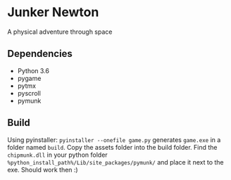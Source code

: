 # Junker Newton

A physical adventure through space

## Dependencies

- Python 3.6
- pygame
- pytmx
- pyscroll
- pymunk


## Build

Using pyinstaller: `pyinstaller --onefile game.py` generates `game.exe` in a folder named `build`.
Copy the assets folder into the build folder.
Find the `chipmunk.dll` in your python folder `%python_install_path%/Lib/site_packages/pymunk/` and place it next to the exe.
Should work then :)
